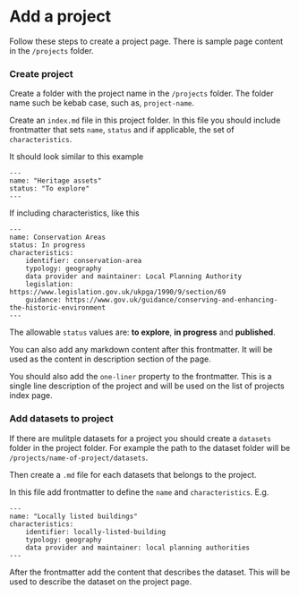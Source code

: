 # Add a project

Follow these steps to create a project page. There is sample page content in the `/projects` folder.

### Create project

Create a folder with the project name in the `/projects` folder. The folder name such be kebab case, such as, `project-name`.

Create an `index.md` file in this project folder. In this file you should include frontmatter that sets `name`, `status` and if applicable, the set of `characteristics`.

It should look similar to this example

```
---
name: "Heritage assets"
status: "To explore"
---
```

If including characteristics, like this

```
---
name: Conservation Areas
status: In progress
characteristics:
    identifier: conservation-area
    typology: geography
    data provider and maintainer: Local Planning Authority
    legislation: https://www.legislation.gov.uk/ukpga/1990/9/section/69
    guidance: https://www.gov.uk/guidance/conserving-and-enhancing-the-historic-environment
---
```

The allowable `status` values are: **to explore**, **in progress** and **published**.

You can also add any markdown content after this frontmatter. It will be used as the content in description section of the page.

You should also add the `one-liner` property to the frontmatter. This is a single line description of the project and will be used on the list of projects index page.

### Add datasets to project

If there are mulitple datasets for a project you should create a `datasets` folder in the project folder. For example the path to the dataset folder will be `/projects/name-of-project/datasets`.

Then create a `.md` file for each datasets that belongs to the project.

In this file add frontmatter to define the `name` and `characteristics`. E.g.

```
---
name: "Locally listed buildings"
characteristics:
    identifier: locally-listed-building
    typology: geography
    data provider and maintainer: local planning authorities
---
```

After the frontmatter add the content that describes the dataset. This will be used to describe the dataset on the project page.
